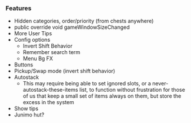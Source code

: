 ### Features
* Hidden categories, order/priority (from chests anywhere)
* public override void gameWindowSizeChanged
* More User Tips
* Config options
  * Invert Shift Behavior
  * Remember search term
  * Menu Bg FX
* Buttons
 * Pickup/Swap mode (invert shift behavior)
 * Autostack
   * This may require being able to set ignored slots, or a never-autostack-these-items list, to function without frustration for those of us that keep a small set of items always on them, but store the excess in the system
 * Show tips
 * Junimo hut?